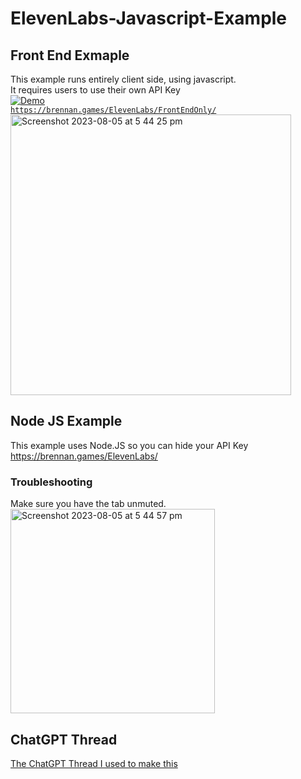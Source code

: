 # ElevenLabs-Javascript-Example

## Front End Exmaple
This example runs entirely client side, using javascript.<br />
It requires users to use their own API Key<br />
[![Demo](https://img.shields.io/badge/-Demo-blue?style=for-the-badge)](https://brennan.games/ElevenLabs/FrontEndOnly/) <br />
[``https://brennan.games/ElevenLabs/FrontEndOnly/``](https://brennan.games/ElevenLabs/FrontEndOnly/) <br />
<img width="449" alt="Screenshot 2023-08-05 at 5 44 25 pm" src="https://github.com/bh679/ElevenLabs-Javascript-Example/assets/2542558/7a6dc385-6151-4a87-b4c3-e333b9e7f641">

## Node JS Example
This example uses Node.JS so you can hide your API Key
https://brennan.games/ElevenLabs/


### Troubleshooting
Make sure you have the tab unmuted. <br />
<img width="327" alt="Screenshot 2023-08-05 at 5 44 57 pm" src="https://github.com/bh679/ElevenLabs-Javascript-Example/assets/2542558/7f72f52e-0baf-4976-a53d-0818cadf7af3">

## ChatGPT Thread
[The ChatGPT Thread I used to make this](https://chat.openai.com/share/7a918b06-5eb2-47f6-88f8-854abd629d3f)
